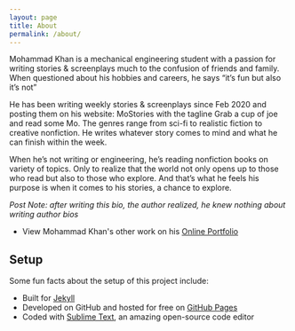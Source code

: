```yaml
---
layout: page
title: About
permalink: /about/
---
```


<!-- <p class="message">
  Hey there! This page is included as an example. Feel free to customize it for your own use upon downloading. Carry on!
</p> -->

Mohammad Khan is a mechanical engineering student with a passion for writing stories & screenplays much to the confusion of friends and family. When questioned about his hobbies and careers, he says “it’s fun but also it’s not”

He has been writing weekly stories & screenplays since Feb 2020 and posting them on his website: MoStories with the tagline Grab a cup of joe and read some Mo. The genres range from sci-fi to realistic fiction to creative nonfiction. He writes whatever story comes to mind and what he can finish within the week.

When he’s not writing or engineering, he’s reading nonfiction books on variety of topics. Only to realize that the world not only opens up to those who read but also to those who explore. And that’s what he feels his purpose is when it comes to his stories, a chance to explore.

*Post Note: after writing this bio, the author realized, he knew nothing about writing author bios*

- View Mohammad Khan's other work on his [Online Portfolio](https://mohammadkhan-3.github.io/resume/)


## Setup

Some fun facts about the setup of this project include:

- Built for [Jekyll](https://jekyllrb.com)
- Developed on GitHub and hosted for free on [GitHub Pages](https://pages.github.com)
- Coded with [Sublime Text](https://www.sublimetext.com/), an amazing open-source code editor

<!-- *The cover image is from [Benjamin Behre](https://unsplash.com/@hellothisisbenjamin)*
 -->